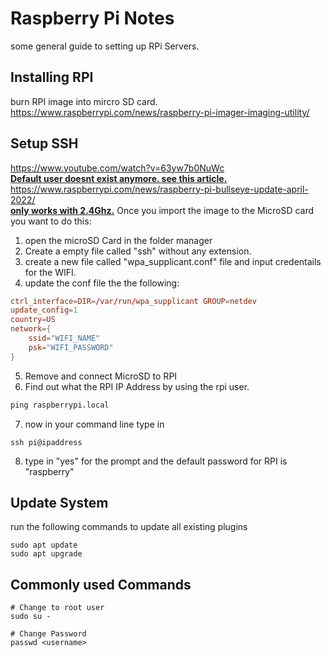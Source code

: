 # Raspberry Pi Notes
some general guide to setting up RPi Servers.

## Installing RPI
burn RPI image into mircro SD card.<br>
https://www.raspberrypi.com/news/raspberry-pi-imager-imaging-utility/ 


## Setup SSH
https://www.youtube.com/watch?v=63yw7b0NuWc
<br>
<b><u>Default user doesnt exist anymore. see this article.</u></b>
<br>
https://www.raspberrypi.com/news/raspberry-pi-bullseye-update-april-2022/
<br>
<b><u>only works with 2.4Ghz.</u></b>
Once you import the image to the MicroSD card you want to do this:
1. open the microSD Card in the folder manager
2. Create a empty file called "ssh" without any extension.
3. create a new file called "wpa_supplicant.conf" file and input credentails for the WIFI.
4. update the conf file the the following:
```conf
ctrl_interface=DIR=/var/run/wpa_supplicant GROUP=netdev
update_config=1
country=US
network={
    ssid="WIFI_NAME"
    psk="WIFI_PASSWORD"
}
```
5. Remove and connect MicroSD to RPI
6. Find out what the RPI IP Address by using the rpi user.
```ps
ping raspberrypi.local
```
7. now in your command line type in 
```pi
ssh pi@ipaddress
```
8. type in "yes" for the prompt and the default password for RPI is "raspberry"

## Update System
run the following commands to update all existing plugins
```vim
sudo apt update
sudo apt upgrade
```

## Commonly used Commands
```
# Change to root user
sudo su - 

# Change Password
passwd <username>
```